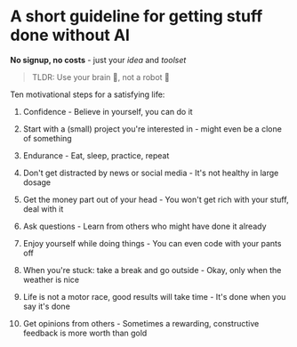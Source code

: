 # A short guideline for getting stuff done without AI

**No signup, no costs** - just your *idea* and *toolset*

> TLDR: Use your brain 🧠, not a robot 🤖

Ten motivational steps for a satisfying life:

1. Confidence - Believe in yourself, you can do it

2. Start with a (small) project you're interested in - might even be a clone of something

3. Endurance - Eat, sleep, practice, repeat

4. Don't get distracted by news or social media - It's not healthy in large dosage

5. Get the money part out of your head - You won't get rich with your stuff, deal with it

6. Ask questions - Learn from others who might have done it already

7. Enjoy yourself while doing things - You can even code with your pants off

8. When you're stuck: take a break and go outside - Okay, only when the weather is nice

9. Life is not a motor race, good results will take time - It's done when you say it's done

10. Get opinions from others - Sometimes a rewarding, constructive feedback is more worth than gold
